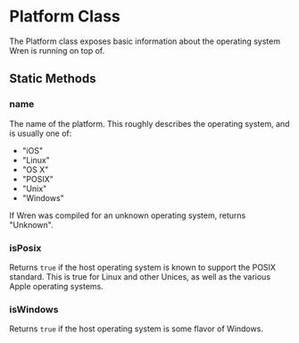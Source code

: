 # Platform Class

The Platform class exposes basic information about the operating system Wren is
running on top of.

## Static Methods

### **name**

The name of the platform. This roughly describes the operating system, and is
usually one of:

* "iOS"
* "Linux"
* "OS X"
* "POSIX"
* "Unix"
* "Windows"

If Wren was compiled for an unknown operating system, returns "Unknown".

### **isPosix**

Returns `true` if the host operating system is known to support the POSIX
standard. This is true for Linux and other Unices, as well as the various Apple
operating systems.

### **isWindows**

Returns `true` if the host operating system is some flavor of Windows.
